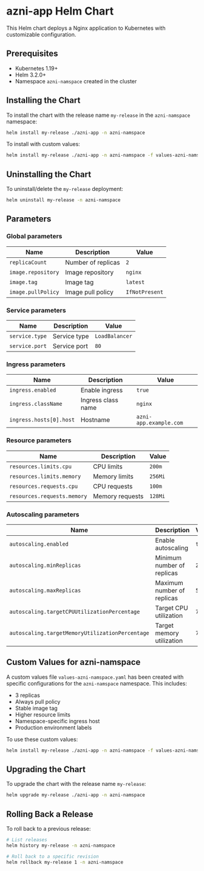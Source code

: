 # azni-app Helm Chart

This Helm chart deploys a Nginx application to Kubernetes with customizable configuration.

## Prerequisites

- Kubernetes 1.19+
- Helm 3.2.0+
- Namespace `azni-namspace` created in the cluster

## Installing the Chart

To install the chart with the release name `my-release` in the `azni-namspace` namespace:

```bash
helm install my-release ./azni-app -n azni-namspace
```

To install with custom values:

```bash
helm install my-release ./azni-app -n azni-namspace -f values-azni-namspace.yaml
```

## Uninstalling the Chart

To uninstall/delete the `my-release` deployment:

```bash
helm uninstall my-release -n azni-namspace
```

## Parameters

### Global parameters

| Name                      | Description                                     | Value |
| ------------------------- | ----------------------------------------------- | ----- |
| `replicaCount`            | Number of replicas                              | `2`   |
| `image.repository`        | Image repository                                | `nginx` |
| `image.tag`               | Image tag                                       | `latest` |
| `image.pullPolicy`        | Image pull policy                               | `IfNotPresent` |

### Service parameters

| Name                      | Description                                     | Value |
| ------------------------- | ----------------------------------------------- | ----- |
| `service.type`            | Service type                                    | `LoadBalancer` |
| `service.port`            | Service port                                    | `80` |

### Ingress parameters

| Name                      | Description                                     | Value |
| ------------------------- | ----------------------------------------------- | ----- |
| `ingress.enabled`         | Enable ingress                                  | `true` |
| `ingress.className`       | Ingress class name                              | `nginx` |
| `ingress.hosts[0].host`   | Hostname                                        | `azni-app.example.com` |

### Resource parameters

| Name                      | Description                                     | Value |
| ------------------------- | ----------------------------------------------- | ----- |
| `resources.limits.cpu`    | CPU limits                                      | `200m` |
| `resources.limits.memory` | Memory limits                                   | `256Mi` |
| `resources.requests.cpu`  | CPU requests                                    | `100m` |
| `resources.requests.memory` | Memory requests                               | `128Mi` |

### Autoscaling parameters

| Name                                  | Description                           | Value |
| ------------------------------------- | ------------------------------------- | ----- |
| `autoscaling.enabled`                 | Enable autoscaling                    | `true` |
| `autoscaling.minReplicas`             | Minimum number of replicas            | `2` |
| `autoscaling.maxReplicas`             | Maximum number of replicas            | `5` |
| `autoscaling.targetCPUUtilizationPercentage` | Target CPU utilization         | `70` |
| `autoscaling.targetMemoryUtilizationPercentage` | Target memory utilization   | `70` |

## Custom Values for azni-namspace

A custom values file `values-azni-namspace.yaml` has been created with specific configurations for the `azni-namspace` namespace. This includes:

- 3 replicas
- Always pull policy
- Stable image tag
- Higher resource limits
- Namespace-specific ingress host
- Production environment labels

To use these custom values:

```bash
helm install my-release ./azni-app -n azni-namspace -f values-azni-namspace.yaml
```

## Upgrading the Chart

To upgrade the chart with the release name `my-release`:

```bash
helm upgrade my-release ./azni-app -n azni-namspace
```

## Rolling Back a Release

To roll back to a previous release:

```bash
# List releases
helm history my-release -n azni-namspace

# Roll back to a specific revision
helm rollback my-release 1 -n azni-namspace
```
